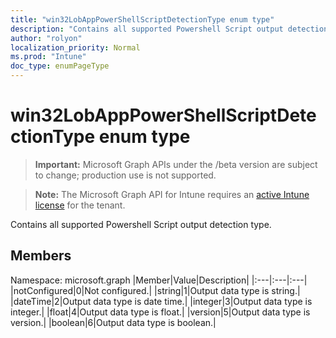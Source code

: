 ```yaml
---
title: "win32LobAppPowerShellScriptDetectionType enum type"
description: "Contains all supported Powershell Script output detection type."
author: "rolyon"
localization_priority: Normal
ms.prod: "Intune"
doc_type: enumPageType
---
```


# win32LobAppPowerShellScriptDetectionType enum type

> **Important:** Microsoft Graph APIs under the /beta version are subject to change; production use is not supported.

> **Note:** The Microsoft Graph API for Intune requires an [active Intune license](https://go.microsoft.com/fwlink/?linkid=839381) for the tenant.

Contains all supported Powershell Script output detection type.

## Members

Namespace: microsoft.graph
|Member|Value|Description|
|:---|:---|:---|
|notConfigured|0|Not configured.|
|string|1|Output data type is string.|
|dateTime|2|Output data type is date time.|
|integer|3|Output data type is integer.|
|float|4|Output data type is float.|
|version|5|Output data type is version.|
|boolean|6|Output data type is boolean.|



